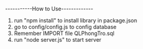 
-----------How to Use-------------
1. run "npm install" to install library in package.json
2. go to config/config.js to config database
3. Remember IMPORT file QLPhongTro.sql 
3. run "node server.js" to start server

